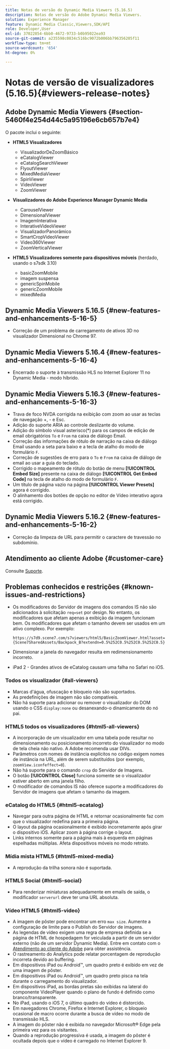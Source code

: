 ```yaml
---
title: Notas de versão do Dynamic Media Viewers (5.16.5)
description: Notas de versão do Adobe Dynamic Media Viewers.
solution: Experience Manager
feature: Dynamic Media Classic,Viewers,SDK/API
role: Developer,User
exl-id: 37022854-6bb0-4672-9733-b0b95022ea93
source-git-commit: a235598c0834c516bc9072b006bb796356205f11
workflow-type: tm+mt
source-wordcount: '654'
ht-degree: 0%

---
```


# Notas de versão de visualizadores (5.16.5){#viewers-release-notes}

<!-- Updated March 03, 2022 for the 5.16.5 release. Contact is Deepa Gupta-->

<!-- hide: yes
hidefromtoc: yes-->

<!-- robots: noindex
googlebot: noindex -->

## Adobe Dynamic Media Viewers {#section-5460f4e254d44c5a95196e6cb657b7e4}

O pacote inclui o seguinte:

* **HTML5 Visualizadores**

   * VisualizadorDeZoomBásico
   * eCatalogViewer
   * eCatalogSearchViewer
   * FlyoutViewer
   * MixedMediaViewer
   * SpinViewer
   * VideoViewer
   * ZoomViewer

* **Visualizadores do Adobe Experience Manager Dynamic Media**

   * CarouselViewer
   * DimensionalViewer
   * ImagemInterativa
   * InterativeVideoViewer
   * VisualizadorPanorâmico
   * SmartCropVideoViewer
   * Video360Viewer
   * ZoomVerticalViewer

* **HTML5 Visualizadores somente para dispositivos móveis** (herdado, usando o s7sdk 3.10)

   * basicZoomMobile
   * imagem suspensa
   * genericSpinMobile
   * genericZoomMobile
   * mixedMedia


## Dynamic Media Viewers 5.16.5 {#new-features-and-enhancements-5-16-5}

* Correção de um problema de carregamento de ativos 3D no visualizador Dimensional no Chrome 97.

## Dynamic Media Viewers 5.16.4 {#new-features-and-enhancements-5-16-4}

* Encerrado o suporte à transmissão HLS no Internet Explorer 11 no Dynamic Media - modo híbrido.

## Dynamic Media Viewers 5.16.3 {#new-features-and-enhancements-5-16-3}

* Trava de foco NVDA corrigida na exibição com zoom ao usar as teclas de navegação +, - e Esc. <!-- (CQ-4290719) -->
* Adição do suporte ARIA ao controle deslizante do volume. <!--  (CQ-4324080) -->
* Adição do símbolo visual asterisco(*) para os campos de edição de email obrigatórios `To` e `From` na caixa de diálogo Email. <!-- (CQ-4290935) -->
* Correção das informações de rótulo de narração na caixa de diálogo Email usando a seta para baixo e a tecla de atalho do modo de formulário `F`. <!-- (CQ-4290934) -->
* Correção de sugestões de erro para o `To` e `From` na caixa de diálogo de email ao usar a guia do teclado. <!-- (CQ-4290930) -->
* Corrigido o mapeamento de rótulo do botão de menu **[!UICONTROL Embed Size]** presente na caixa de diálogo **[!UICONTROL Get Embed Code]** na tecla de atalho do modo de formulário `F`. <!-- (CQ-4290929) -->
* Um título de página vazio na página **[!UICONTROL Viewer Presets]** agora é corrigido. <!-- (CQ-4290936) -->
* O alinhamento dos botões de opção no editor de Vídeo interativo agora está corrigido. <!-- (CQ-4330159) -->

## Dynamic Media Viewers 5.16.2 {#new-features-and-enhancements-5-16-2}

* Correção da limpeza de URL para permitir o caractere de travessão no subdomínio. <!-- (CQ-4327691) -->

## Atendimento ao cliente Adobe {#customer-care}

Consulte [Suporte](https://experienceleague.adobe.com/docs/dynamic-media-classic/using/intro/support.html#intro).

## Problemas conhecidos e restrições {#known-issues-and-restrictions}

* Os modificadores do Servidor de imagens dos comandos IS não são adicionados à solicitação `req=set` por design. No entanto, os modificadores que afetam apenas a exibição da imagem funcionam bem. Os modificadores que afetam o tamanho devem ser usados em um ativo complexo. Por exemplo:

  `https://s7d9.scene7.com/s7viewers/html5/BasicZoomViewer.html?asset= {Scene7SharedAssets/Backpack_B?extendn=0.5%252C0.5%252C0.5%252C0.5}`

* Dimensionar a janela do navegador resulta em redimensionamento incorreto.
* iPad 2 - Grandes ativos de eCatalog causam uma falha no Safari no iOS.

### Todos os visualizador {#all-viewers}

* Marcas d&#39;água, ofuscação e bloqueio não são suportados.
* As predefinições de imagem não são compatíveis.
* Não há suporte para adicionar ou remover o visualizador do DOM usando o CSS `display:none` ou desanexando-o dinamicamente do nó pai.

### HTML5 todos os visualizadores {#html5-all-viewers}

* A incorporação de um visualizador em uma tabela pode resultar no dimensionamento ou posicionamento incorreto do visualizador no modo de tela cheia não nativo. A Adobe recomenda usar DIVs.
* Parâmetros com nomes de instância explícitos no código exigem nomes de instância na URL, além de serem substituídos (por exemplo, `zoomView.iconfeffect=0`).
* Não há suporte para o comando `crop` do Servidor de Imagens.
* O botão **[!UICONTROL Close]** funciona somente se o visualizador estiver aberto em uma janela filho.
* O modificador de comandos IS não oferece suporte a modificadores do Servidor de imagens que afetam o tamanho da imagem.

### eCatalog do HTML5 {#html5-ecatalog}

* Navegar para outra página de HTML e retornar ocasionalmente faz com que o visualizador redefina para a primeira página.
* O layout da página ocasionalmente é exibido incorretamente após girar o dispositivo iOS. Aplicar zoom à página corrige o layout.
* Links internos somente para a página mais à esquerda em páginas espelhadas múltiplas. Afeta dispositivos móveis no modo retrato.

### Mídia mista HTML5 {#html5-mixed-media}

* A reprodução da trilha sonora não é suportada.

### HTML5 Social {#html5-social}

* Para renderizar miniaturas adequadamente em emails de saída, o modificador `serverurl` deve ter uma URL absoluta.

### Vídeo HTML5 {#html5-video}

* A imagem de pôster pode encontrar um erro `max size`. Aumente a configuração de limite para o Publish do Servidor de imagens.
* As legendas de vídeo exigem uma regra de empresa definida se a página de HTML de hospedagem for veiculada a partir de um servidor externo (não de um servidor Dynamic Media). Entre em contato com o [Atendimento ao cliente do Adobe](https://experienceleague.adobe.com/docs/dynamic-media-classic/using/intro/support.html#intro) para obter assistência.
* O rastreamento do Analytics pode relatar porcentagem de reprodução incorreta devido ao buffering.
* Em dispositivos iPad ou Android™, um quadro preto é exibido em vez de uma imagem de pôster.
* Em dispositivos iPad ou Android™, um quadro preto pisca na tela durante o carregamento do visualizador.
* Em dispositivos iPad, as bordas pretas são exibidas na lateral do componente VideoPlayer quando o plano de fundo é definido como branco/transparente.
* No iPad, usando o iOS 7, o último quadro do vídeo é distorcido.
* Em navegadores Chrome, Firefox e Internet Explorer, o bloqueio ocasional de macro ocorre durante a busca de vídeo no modo de transmissão HLS.
* A imagem do pôster não é exibida no navegador Microsoft® Edge pela primeira vez para os visitantes.
* Quando a reprodução progressiva é usada, a imagem do pôster é ocultada depois que o vídeo é carregado no Internet Explorer 9.
